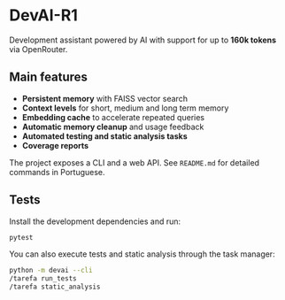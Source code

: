 # DevAI-R1

Development assistant powered by AI with support for up to **160k tokens** via OpenRouter.

## Main features

- **Persistent memory** with FAISS vector search
- **Context levels** for short, medium and long term memory
- **Embedding cache** to accelerate repeated queries
- **Automatic memory cleanup** and usage feedback
- **Automated testing and static analysis tasks**
- **Coverage reports**

The project exposes a CLI and a web API. See `README.md` for detailed commands in Portuguese.

## Tests

Install the development dependencies and run:

```bash
pytest
```

You can also execute tests and static analysis through the task manager:

```bash
python -m devai --cli
/tarefa run_tests
/tarefa static_analysis
```
